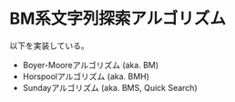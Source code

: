 # BM系文字列探索アルゴリズム

以下を実装している。

* Boyer-Mooreアルゴリズム (aka. BM)
* Horspoolアルゴリズム (aka. BMH)
* Sundayアルゴリズム (aka. BMS, Quick Search)
